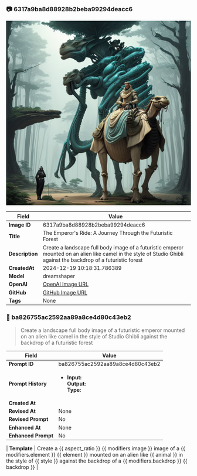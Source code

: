 

### 📷 6317a9ba8d88928b2beba99294deacc6 


![data.id](./6317a9ba8d88928b2beba99294deacc6.jpg)


| Field          | Value                                                                                                                     |
|----------------|---------------------------------------------------------------------------------------------------------------------------|
| **Image ID**             | 6317a9ba8d88928b2beba99294deacc6                                                                                                             |
| **Title**           | The Emperor's Ride: A Journey Through the Futuristic Forest                                                                                                       |
| **Description**           | Create a landscape full body image of a futuristic emperor mounted on an alien like camel in the style of Studio Ghibli against the backdrop of a futuristic forest                                                                                                       |
| **CreatedAt**        | 2024-12-19 10:18:31.786389                                                                                                        |
| **Model**        | dreamshaper                                                                                                        |
| **OpenAI**         | [OpenAI Image URL](http://192.168.1.85:8081/generated-images/b641064309893.png)                                                                                |
| **GitHub**         | [GitHub Image URL](https://raw.githubusercontent.com/Caneta-Silva/studio-ghibli/refs/heads/main/images/6317a9ba8d88928b2beba99294deacc6/6317a9ba8d88928b2beba99294deacc6.jpg)                                                                                |
| **Tags**       | None                                                                                                                   |

### 📜 ba826755ac2592aa89a8ce4d80c43eb2

> Create a landscape full body image of a futuristic emperor mounted on an alien like camel in the style of Studio Ghibli against the backdrop of a futuristic forest

| Field          | Value                                                                                                                                                                      |
|----------------|----------------------------------------------------------------------------------------------------------------------------------------------------------------------------|
| **Prompt ID**  | ba826755ac2592aa89a8ce4d80c43eb2                                                                                                                                                            |
| **Prompt History** | <ul><li>**Input:**  <br> **Output:**  <br> **Type:** </li></ul> |
| **Created At** |                                                                                                                                                    |
| **Revised At** | None                                                                                                                                                   |
| **Revised Prompt** | No                                                                                                                                                                      |
| **Enhanced At** | None                                                                                                                                                  |
| **Enhanced Prompt** | No                                                                                                                                                                    |

| **Template**   | Create a {{ aspect_ratio }} {{ modifiers.image }} image of a {{ modifiers.element }} {{ element }} mounted on an alien like {{ animal }} in the style of {{ style }} against the backdrop of a {{ modifiers.backdrop }} {{ backdrop }}                                                                                                                                           |



